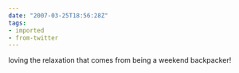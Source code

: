 ```yaml
---
date: "2007-03-25T18:56:28Z"
tags:
- imported
- from-twitter
---
```

loving the relaxation that comes from being a weekend backpacker\!
